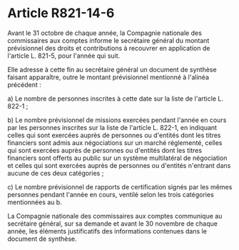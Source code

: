 # Article R821-14-6

Avant le 31 octobre de chaque année, la Compagnie nationale des commissaires aux comptes informe le secrétaire général du montant prévisionnel des droits et contributions à recouvrer en application de l'article L. 821-5, pour l'année qui suit.

Elle adresse à cette fin au secrétaire général un document de synthèse faisant apparaître, outre le montant prévisionnel mentionné à l'alinéa précédent :

a) Le nombre de personnes inscrites à cette date sur la liste de l'article L. 822-1 ;

b) Le nombre prévisionnel de missions exercées pendant l'année en cours par les personnes inscrites sur la liste de l'article L. 822-1, en indiquant celles qui sont exercées auprès de personnes ou d'entités dont les titres financiers sont admis aux négociations sur un marché réglementé, celles qui sont exercées auprès de personnes ou d'entités dont les titres financiers sont offerts au public sur un système multilatéral de négociation et celles qui sont exercées auprès de personnes ou d'entités n'entrant dans aucune de ces deux catégories ;

c) Le nombre prévisionnel de rapports de certification signés par les mêmes personnes pendant l'année en cours, ventilé selon les trois catégories mentionnées au b.

La Compagnie nationale des commissaires aux comptes communique au secrétaire général, sur sa demande et avant le 30 novembre de chaque année, les éléments justificatifs des informations contenues dans le document de synthèse.
